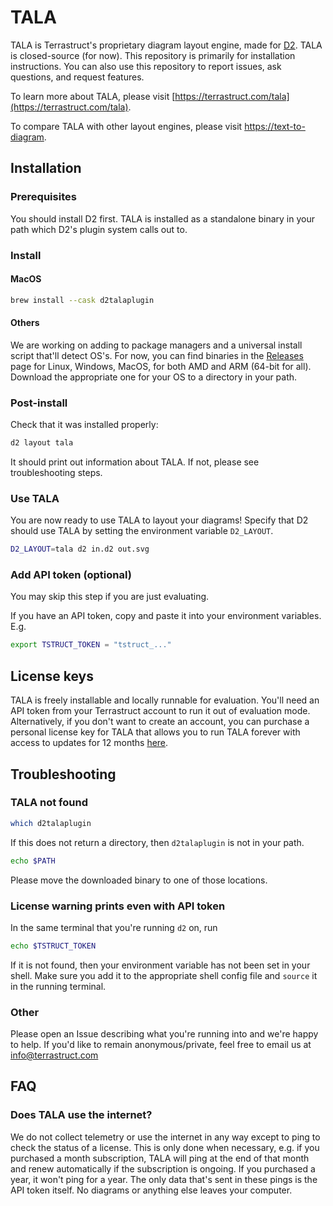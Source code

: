 # TALA

TALA is Terrastruct's proprietary diagram layout engine, made for
[D2](https://github.com/terrastruct/d2). TALA is closed-source (for now). This repository
is primarily for installation instructions. You can also use this repository to report
issues, ask questions, and request features.

To learn more about TALA, please visit
[https://terrastruct.com/tala](https://terrastruct.com/tala).

To compare TALA with other layout engines, please visit
[https://text-to-diagram](https://text-to-diagram).

## Installation

### Prerequisites

You should install D2 first. TALA is installed as a standalone binary in your path which
D2's plugin system calls out to.

### Install

#### MacOS

```sh
brew install --cask d2talaplugin
```

#### Others

We are working on adding to package managers and a universal install script that'll detect
OS's. For now, you can find binaries in the
[Releases](https://github.com/terarstruct/TALA/releases) page for Linux, Windows, MacOS, for
both AMD and ARM (64-bit for all). Download the appropriate one for your OS to a directory
in your path.

### Post-install

Check that it was installed properly:

```sh
d2 layout tala
```

It should print out information about TALA. If not, please see troubleshooting steps.

### Use TALA

You are now ready to use TALA to layout your diagrams! Specify that D2 should use TALA by
setting the environment variable `D2_LAYOUT`.

```sh
D2_LAYOUT=tala d2 in.d2 out.svg
```

### Add API token (optional)

You may skip this step if you are just evaluating.

If you have an API token, copy and paste it into your environment variables. E.g.

```bash
export TSTRUCT_TOKEN = "tstruct_..."
```

## License keys

TALA is freely installable and locally runnable for evaluation. You'll need an API token
from your Terrastruct account to run it out of evaluation mode. Alternatively, if you
don't want to create an account, you can purchase a personal license key for TALA that
allows you to run TALA forever with access to updates for 12 months
[here](https://buy.stripe.com/bIYeXL3cT2Lr23e5ko).

## Troubleshooting

### TALA not found

```sh
which d2talaplugin
```

If this does not return a directory, then `d2talaplugin` is not in your path.

```sh
echo $PATH
```

Please move the downloaded binary to one of those locations.

### License warning prints even with API token

In the same terminal that you're running `d2` on, run

```sh
echo $TSTRUCT_TOKEN
```

If it is not found, then your environment variable has not been set in your shell. Make
sure you add it to the appropriate shell config file and `source` it in the running
terminal.

### Other

Please open an Issue describing what you're running into and we're happy to help. If you'd
like to remain anonymous/private, feel free to email us at info@terrastruct.com

## FAQ

### Does TALA use the internet?

We do not collect telemetry or use the internet in any way except to ping to check the
status of a license. This is only done when necessary, e.g. if you purchased a month
subscription, TALA will ping at the end of that month and renew automatically if the
subscription is ongoing. If you purchased a year, it won't ping for a year. The only data
that's sent in these pings is the API token itself. No diagrams or anything else leaves
your computer.
